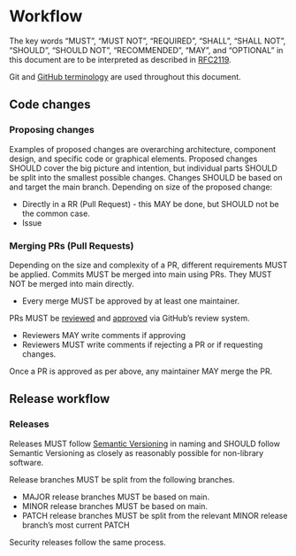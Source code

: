 # Workflow

The key words “MUST”, “MUST NOT”, “REQUIRED”, “SHALL”, “SHALL NOT”, “SHOULD”, “SHOULD NOT”, “RECOMMENDED”, “MAY”, and “OPTIONAL” in this document are to be interpreted as described in [RFC2119](http://tools.ietf.org/html/rfc2119).

Git and [GitHub terminology](https://help.github.com/en/github/getting-started-with-github/github-glossary) are used throughout this document.

## Code changes

### Proposing changes

Examples of proposed changes are overarching architecture, component design, and specific code or graphical elements. Proposed changes SHOULD cover the big picture and intention, but individual parts SHOULD be split into the smallest possible changes. Changes SHOULD be based on and target the main branch. Depending on size of the proposed change:

- Directly in a RR (Pull Request) - this MAY be done, but SHOULD not be the common case.
- Issue

### Merging PRs (Pull Requests)

Depending on the size and complexity of a PR, different requirements MUST be applied. Commits MUST be merged into main using PRs. They MUST NOT be merged into main directly.

- Every merge MUST be approved by at least one maintainer.

PRs MUST be [reviewed](https://help.github.com/en/github/collaborating-with-issues-and-pull-requests/reviewing-changes-in-pull-requests) and [approved](https://help.github.com/en/github/collaborating-with-issues-and-pull-requests/approving-a-pull-request-with-required-reviews) via GitHub’s review system.

- Reviewers MAY write comments if approving
- Reviewers MUST write comments if rejecting a PR or if requesting changes.

Once a PR is approved as per above, any maintainer MAY merge the PR.

## Release workflow

### Releases

Releases MUST follow [Semantic Versioning](https://semver.org/) in naming and SHOULD follow Semantic Versioning as closely as reasonably possible for non-library software.

Release branches MUST be split from the following branches.

- MAJOR release branches MUST be based on main.
- MINOR release branches MUST be based on main.
- PATCH release branches MUST be split from the relevant MINOR release branch’s most current PATCH

Security releases follow the same process.
